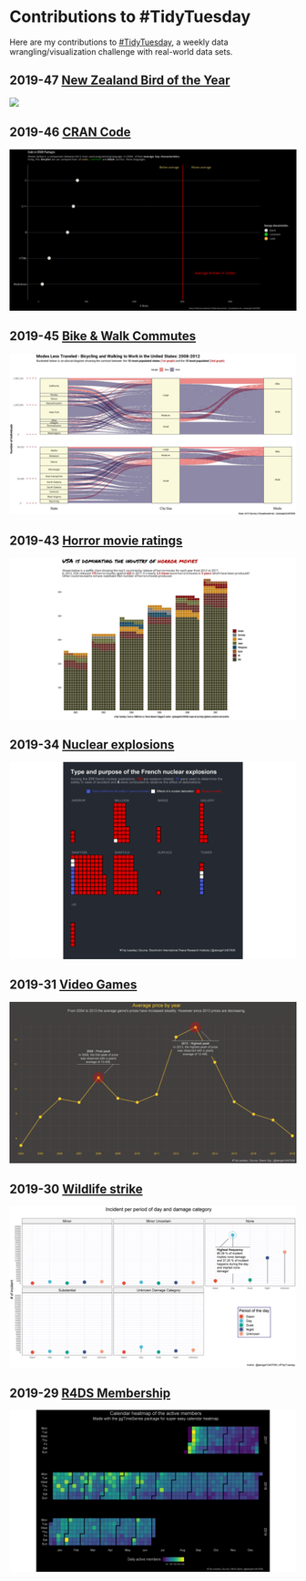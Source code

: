 # Contributions to #TidyTuesday

Here are my contributions to [#TidyTuesday](https://github.com/rfordatascience/tidytuesday), a weekly data wrangling/visualization challenge with real-world data sets.

## 2019-47 [New Zealand Bird of the Year](https://www.forestandbird.org.nz/)

![](https://github.com/NewMirai/Tidytuesday/blob/master/nz_bird/out/plot.gif?raw=true)
## 2019-46 [CRAN Code](https://cran.r-project.org/src/contrib/)

![](https://github.com/NewMirai/Tidytuesday/blob/master/CRAN_code/out/plot.gif?raw=true)

## 2019-45 [Bike & Walk Commutes](https://www.census.gov/library/publications/2014/acs/acs-25.html?#)

![](https://github.com/NewMirai/Tidytuesday/blob/master/bike/out/plot.jpeg?raw=true)

## 2019-43 [Horror movie ratings](https://www.kaggle.com/PromptCloudHQ/imdb-horror-movie-dataset)
![](https://github.com/NewMirai/Tidytuesday/blob/master/horror_movies/plot/plot.jpeg?raw=true)

## 2019-34 [Nuclear explosions](https://github.com/data-is-plural/nuclear-explosions/blob/master/documents/sipri-report-original.pdf)
![](https://github.com/NewMirai/Tidytuesday/blob/master/nuclear/plot.png?raw=true)

## 2019-31 [Video Games](https://steamspy.com/year/?__cf_chl_jschl_tk__=7fba585236c4d8106a7057c925c8d80f5cadabe2-1575303093-0-Ac3lo9oBBZx_yC0aZYc8Yus8-4kTti_7kieV41W82YF0pY-hJ6sOXx4yQ8bxL-71A6TrR7m1aDg2WtvCw8Si1JRmZXU04A14N6jWQlY9Z9alR93fTIi-00Q66s8TTNbbWjYu3GoHdtWqePkeLWC8WHBqicDKhYnYaDq7wGCMG_EIJHNgBbUR43FmD_yI5UlktppcbErm4ig11-SwNwv50aO2AI2bXm6EXz64CeCYBU_28QITCT0lLc_yTxXIWJlLO0J-zX8jB14jPAxpathq5e4)
![](https://github.com/NewMirai/Tidytuesday/blob/master/tidytuesdayvideogame/plot.png?raw=true)

## 2019-30 [Wildlife strike](https://wildlife.faa.gov/home)
![](https://github.com/NewMirai/Tidytuesday/blob/master/tidytuesdayFAAwildlifestrike/p1.png?raw=true)

## 2019-29 [R4DS Membership](https://join.slack.com/t/rfordatascience/shared_invite/enQtMzA1Nzk1MjIzNDczLTY0OTVlMzM3ZTU5ZjA3NWE5ZDkxOGVmNjRjODQ2YmRjMzg4NWQxMDAxZTcwNzViZTczOThiNzBhYWJhZDM2ZTU)
![](https://github.com/NewMirai/Tidytuesday/blob/master/tidytuesdayR4DS/calendar_heatmap.png?raw=true)